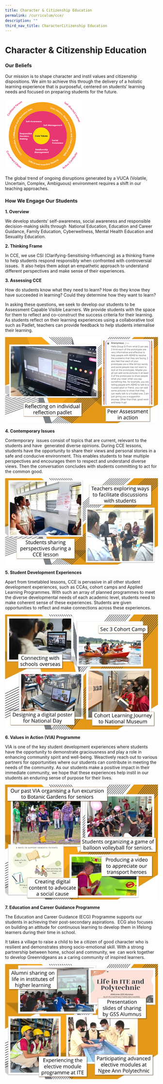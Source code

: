 ```yaml
---
title: Character & Citizenship Education
permalink: /curriculum/cce/
description: ""
third_nav_title: CharacterCitizenship Education
---
```

# **Character &amp; Citizenship Education**

### Our Beliefs

Our mission is to shape character and instil values and citizenship dispositions. We aim to achieve this through the delivery of a holistic learning experience that is purposeful, centered on students’ learning needs and focused on preparing students for the future.

<img src="/images/CCE1.png" style="width:50%">

The global trend of ongoing disruptions generated by a VUCA (Volatile, Uncertain, Complex, Ambiguous) environment requires a shift in our teaching approaches.

### How We Engage Our Students

**1\. Overview**

We develop students’ self-awareness, social awareness and responsible decision-making skills through&nbsp; National Education, Education and Career Guidance, Family Education, Cyberwellness, Mental Health Education and Sexuality Education.&nbsp;&nbsp;

**2\. Thinking Frame**&nbsp;

In CCE, we use CSI (Clarifying-Sensitising-Influencing) as a thinking frame to help students respond responsibly when confronted with controversial issues.&nbsp; It also helps them adopt an empathetic approach to understand different perspectives and make sense of their experiences.

**3\. Assessing CCE**&nbsp;

How do students know what they need to learn? How do they know they have succeeded in learning? Could they determine how they want to learn?&nbsp;

In asking these questions, we seek to develop our students to be Assessment Capable Visible Learners. We provide students with the space for them to reflect and co-construct the success criteria for their learning. As students reflect on their learning experiences using a collaborative tool such as Padlet, teachers can provide feedback to help students internalise their learning.

![](/images/CCE2.jpg)

**4\. Contemporary Issues**  

Contemporary&nbsp; issues consist of topics that are current, relevant to the students and have&nbsp; generated diverse opinions. During CCE lessons, students have the opportunity to share their views and personal stories in a safe and conducive environment. This enables students to hear multiple perspectives and encourages them to respect and understand diverse views. Then the conversation concludes with students committing to act for the common good.

![](/images/CCE3.jpg)

**5\. Student Development Experiences**&nbsp;  

Apart from timetabled lessons, CCE is pervasive in all other student development experiences, such as CCAs, cohort camps and Applied Learning Programmes. With such an array of planned programmes to meet the diverse developmental needs of each academic level, students need to make coherent sense of these experiences. Students are given opportunities to reflect and make connections across these experiences.

![](/images/CCE4.jpg)

**6\. Values in Action (VIA) Programme**&nbsp;&nbsp;

VIA is one of the key student development experiences where students have the opportunity to demonstrate graciousness and play a role in enhancing community spirit and well-being. Weactively reach out to various partners for opportunities where our students can contribute in meeting the needs of the community. As our students make a positive impact in their immediate community, we hope that these experiences help instil in our students an enduring sense of purpose for their lives.

![](/images/CCE5.jpg)

**7\. Education and Career Guidance Programme**&nbsp;

The Education and Career Guidance (ECG) Programme supports our students in achieving their post-secondary aspirations.&nbsp; ECG also focuses on building an attitude for continuous learning to develop them in lifelong learners during their time in school.&nbsp;

It takes a village to raise a child to be a citizen of good character who is&nbsp; resilient and demonstrates strong socio-emotional skill. With a strong partnership between home, school and community, we&nbsp; can work together to develop Greenridgeans as a caring community of inspired learners.

![](/images/CCE6.jpg)